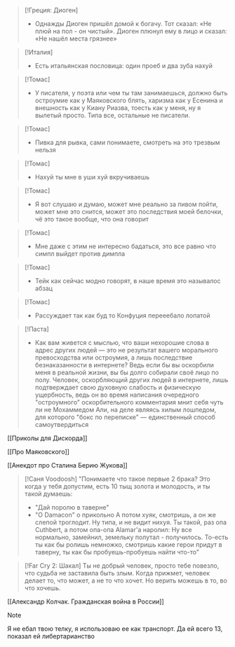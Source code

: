 
> [!Греция: Диоген]
> - Однажды Диоген пришёл домой к богачу. Тот сказал: «Не плюй на пол - он чистый». Диоген плюнул ему в лицо и сказал: «Не нашёл места грязнее»

> [!Италия]
> - Есть итальянская пословица: один проеб и два зуба нахуй

> [!Томас]
> - У писателя, у поэта или чем ты там занимаешься, должно быть остроумие как у Маяковского блять, харизма как у Есенина и внешность как у Киану Риазва, тоесть как у меня, ну я вылетый просто. Типа все, остальные не писатели.

> [!Томас]
> - Пивка для рывка, сами понимаете, смотреть на это трезвым нельзя

> [!Томас]
> - Нахуй ты мне в уши хуй вкручиваешь

> [!Томас]
> - Я вот слушаю и думаю, может мне реально за пивом пойти, может мне это снится, может это последствия моей белочки, чё это такое вообще, что она говорит

> [!Томас]
> - Мне даже с этим не интересно бадаться, это все равно что симпл выйдет против димпла

> [!Томас]
> - Тейк как сейчас модно говорят, в наше время это называлос абзац

> [!Томас]
> - Рассуждает так как буд то Конфуция перееебало лопатой

> [!Паста]
> - Как вам живется с мыслью, что ваши нехорошие слова в адрес других людей — это не результат вашего морального превосходства или остроумия, а лишь последствие безнаказанности в интернете? Ведь если бы вы оскорбили меня в реальной жизни, вы бы долго собирали своё лицо по полу. Человек, оскорбляющий других людей в интернете, лишь подтверждает свою духовную слабость и физическую ущербность, ведь он во время написания очередного "остроумного" оскорбительного комментария мнит себя чуть ли не Мохаммедом Али, на деле являясь хилым лошпедом, для которого "бокс по переписке" — единственный способ самоутвердиться

[[Приколы для Дискорда]]

[[Про Маяковского]]

[[Анекдот про Сталина Берию Жукова]]

> [!Саня Voodoosh]
> "Понимаете что такое первые 2 брака? Это когда у тебя допустим, есть 10 тыщ золота и молодость, и ты такой думаешь:
> - "Дай поролю в таверне"
> - "О Damacon" о прикольно
> А потом хуяк, смотришь, а он же слепой троглодит. Ну типа, и не видит нихуя. Ты такой, раз опа Cuthbert, а потом опа-опа Alamar'а наролил:
> Ну все нормально, замейнил, земельку полутал - получилось.
> То-есть ты как бы ролишь немножко, смотришь какие герои придут в таверну, ты как бы пробуешь-пробуешь найти что-то"

> [!Far Cry 2: Шакал]
> Ты не добрый человек, просто тебе повезло, что судьба не заставила быть злым. Когда прижмет, человек делает то, что может, а не то что хочет. Но верить можешь в то, во что хочешь.

[[Александр Колчак. Гражданская война в России]]

> [!NOTE]
> Я не ебал твою телку, я использоваю ее как транспорт.  Да ей всего 13, показал ей либертарианство
> 
